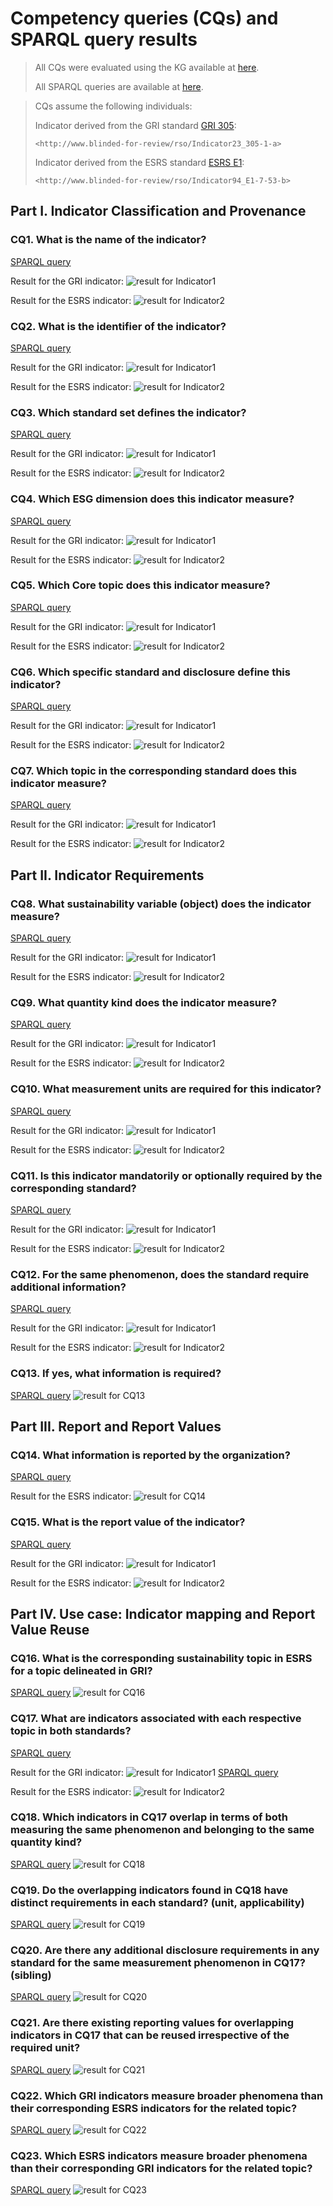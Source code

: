 # Competency queries (CQs) and SPARQL query results

> All CQs were evaluated using the KG available at [here](../RSO-examples/).
>
> All SPARQL queries are available at [here](sparql-query-files/rso_examples_blinded.ttl).
> 

> CQs assume the following individuals:
> 
> Indicator derived from the GRI standard [GRI 305](https://www.globalreporting.org/publications/documents/english/gri-305-emissions-2016/):
> 
> ```<http://www.blinded-for-review/rso/Indicator23_305-1-a>```
> 
> Indicator derived from the ESRS standard [ESRS E1](https://www.efrag.org/Assets/Download?assetUrl=%2Fsites%2Fwebpublishing%2FSiteAssets%2F08%2520Draft%2520ESRS%2520E1%2520Climate%2520Change%2520November%25202022.pdf):
> 
> ```<http://www.blinded-for-review/rso/Indicator94_E1-7-53-b>```



## Part I. Indicator Classification and Provenance 

### CQ1. What is the name of the indicator?
[SPARQL query](sparql-query-files/cq1-1-sparql-query.rq)

Result for the GRI indicator:
![result for Indicator1](cq-result-screenshots/cq1-1-result.png)

Result for the ESRS indicator:
![result for Indicator2](cq-result-screenshots/cq1-2-result.png)

### CQ2. What is the identifier of the indicator?
[SPARQL query](sparql-query-files/cq2-1-sparql-query.rq)

Result for the GRI indicator:
![result for Indicator1](cq-result-screenshots/cq2-1-result.png)

Result for the ESRS indicator:
![result for Indicator2](cq-result-screenshots/cq2-2-result.png)

### CQ3. Which standard set defines the indicator?
[SPARQL query](sparql-query-files/cq3-1-sparql-query.rq)

Result for the GRI indicator:
![result for Indicator1](cq-result-screenshots/cq3-1-result.png)

Result for the ESRS indicator:
![result for Indicator2](cq-result-screenshots/cq3-2-result.png)

### CQ4. Which ESG dimension does this indicator measure?
[SPARQL query](sparql-query-files/cq4-1-sparql-query.rq)

Result for the GRI indicator:
![result for Indicator1](cq-result-screenshots/cq4-1-result.png)

Result for the ESRS indicator:
![result for Indicator2](cq-result-screenshots/cq4-2-result.png)

### CQ5. Which Core topic does this indicator measure?
[SPARQL query](sparql-query-files/cq5-1-sparql-query.rq)

Result for the GRI indicator:
![result for Indicator1](cq-result-screenshots/cq5-1-result.png)

Result for the ESRS indicator:
![result for Indicator2](cq-result-screenshots/cq5-2-result.png)

### CQ6. Which specific standard and disclosure define this indicator?
[SPARQL query](sparql-query-files/cq6-1-sparql-query.rq)

Result for the GRI indicator:
![result for Indicator1](cq-result-screenshots/cq6-1-result.png)

Result for the ESRS indicator:
![result for Indicator2](cq-result-screenshots/cq6-2-result.png)

### CQ7. Which topic in the corresponding standard does this indicator measure?
[SPARQL query](sparql-query-files/cq7-1-sparql-query.rq)

Result for the GRI indicator:
![result for Indicator1](cq-result-screenshots/cq7-1-result.png)

Result for the ESRS indicator:
![result for Indicator2](cq-result-screenshots/cq7-2-result.png)

## Part II. Indicator Requirements

### CQ8. What sustainability variable (object) does the indicator measure?
[SPARQL query](sparql-query-files/cq8-1-sparql-query.rq)

Result for the GRI indicator:
![result for Indicator1](cq-result-screenshots/cq8-1-result.png)

Result for the ESRS indicator:
![result for Indicator2](cq-result-screenshots/cq8-2-result.png)

### CQ9. What quantity kind does the indicator measure?
[SPARQL query](sparql-query-files/cq9-1-sparql-query.rq)

Result for the GRI indicator:
![result for Indicator1](cq-result-screenshots/cq9-1-result.png)

Result for the ESRS indicator:
![result for Indicator2](cq-result-screenshots/cq9-2-result.png)

### CQ10. What measurement units are required for this indicator?
[SPARQL query](sparql-query-files/cq10-1-sparql-query.rq)

Result for the GRI indicator:
![result for Indicator1](cq-result-screenshots/cq10-1-result.png)

Result for the ESRS indicator:
![result for Indicator2](cq-result-screenshots/cq10-2-result.png)

### CQ11. Is this indicator mandatorily or optionally required by the corresponding standard?
[SPARQL query](sparql-query-files/cq11-1-sparql-query.rq)

Result for the GRI indicator:
![result for Indicator1](cq-result-screenshots/cq11-1-result.png)

Result for the ESRS indicator:
![result for Indicator2](cq-result-screenshots/cq11-2-result.png)

### CQ12. For the same phenomenon, does the standard require additional information?
[SPARQL query](sparql-query-files/cq12-1-sparql-query.rq)

Result for the GRI indicator:
![result for Indicator1](cq-result-screenshots/cq12-1-result.png)

Result for the ESRS indicator:
![result for Indicator2](cq-result-screenshots/cq12-2-result.png)

### CQ13. If yes, what information is required?
[SPARQL query](sparql-query-files/cq13-sparql-query.rq)
![result for CQ13](cq-result-screenshots/cq13-result.png)

## Part III. Report and Report Values
### CQ14. What information is reported by the organization?
[SPARQL query](sparql-query-files/cq14-sparql-query.rq)

Result for the ESRS indicator:
![result for CQ14](cq-result-screenshots/cq14-result.png)

### CQ15. What is the report value of the indicator?
[SPARQL query](sparql-query-files/cq15-1-sparql-query.rq)

Result for the GRI indicator:
![result for Indicator1](cq-result-screenshots/cq15-1-result.png)

Result for the ESRS indicator:
![result for Indicator2](cq-result-screenshots/cq15-2-result.png)

## Part IV. Use case: Indicator mapping and Report Value Reuse
### CQ16. What is the corresponding sustainability topic in ESRS for a topic delineated in GRI?
[SPARQL query](sparql-query-files/cq16-sparql-query.rq)
![result for CQ16](cq-result-screenshots/cq16-result.png)

### CQ17. What are indicators associated with each respective topic in both standards?
[SPARQL query](sparql-query-files/cq17-sparql-query-1.rq)

Result for the GRI indicator:
![result for Indicator1](cq-result-screenshots/cq17-result-1.png)
[SPARQL query](sparql-query-files/cq17-sparql-query-2.rq)

Result for the ESRS indicator:
![result for Indicator2](cq-result-screenshots/cq17-result-2.png)

### CQ18. Which indicators in CQ17 overlap in terms of both measuring the same phenomenon and belonging to the same quantity kind?
[SPARQL query](sparql-query-files/cq18-sparql-query.rq)
![result for CQ18](cq-result-screenshots/cq18-result.png)

### CQ19. Do the overlapping indicators found in CQ18 have distinct requirements in each standard? (unit, applicability)
[SPARQL query](sparql-query-files/cq19-sparql-query.rq)
![result for CQ19](cq-result-screenshots/cq19-result.png)

### CQ20. Are there any additional disclosure requirements in any standard for the same measurement phenomenon in CQ17? (sibling)
[SPARQL query](sparql-query-files/cq20-sparql-query.rq)
![result for CQ20](cq-result-screenshots/cq20-result.png)

### CQ21. Are there existing reporting values for overlapping indicators in CQ17 that can be reused irrespective of the required unit?
[SPARQL query](sparql-query-files/cq21-sparql-query.rq)
![result for CQ21](cq-result-screenshots/cq21-result.png)

### CQ22. Which GRI indicators measure broader phenomena than their corresponding ESRS indicators for the related topic?
[SPARQL query](sparql-query-files/cq22-sparql-query.rq)
![result for CQ22](cq-result-screenshots/cq22-result.png)

### CQ23. Which ESRS indicators measure broader phenomena than their corresponding GRI indicators for the related topic?
[SPARQL query](sparql-query-files/cq23-sparql-query.rq)
![result for CQ23](cq-result-screenshots/cq23-result.png)


